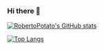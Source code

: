 ### Hi there 👋

[![RobertoPotato's GitHub stats](https://github-readme-stats.vercel.app/api?username=RobertoPotato&hide=contribs,prs&show_icons=true)](https://github.com/anuraghazra/github-readme-stats)


[![Top Langs](https://github-readme-stats.vercel.app/api/top-langs/?username=RobertoPotato)](https://github.com/anuraghazra/github-readme-stats)


<!--
**RobertoPotato/RobertoPotato** is a ✨ _special_ ✨ repository because its `README.md` (this file) appears on your GitHub profile.

Here are some ideas to get you started:

- 🔭 I’m currently working on ...
- 🌱 I’m currently learning ...
- 👯 I’m looking to collaborate on ...
- 🤔 I’m looking for help with ...
- 💬 Ask me about ...
- 📫 How to reach me: ...
- 😄 Pronouns: ...
- ⚡ Fun fact: ...
-->
